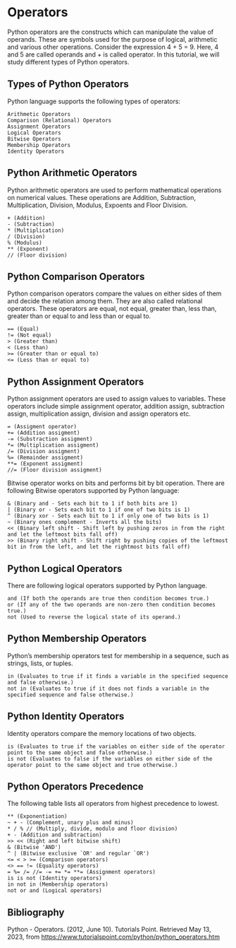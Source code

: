 # Operators

Python operators are the constructs which can manipulate the value of operands. These are symbols used for the purpose of logical, arithmetic and various other operations. Consider the expression 4 + 5 = 9. Here, 4 and 5 are called operands and + is called operator. In this tutorial, we will study different types of Python operators.

## Types of Python Operators

Python language supports the following types of operators:

    Arithmetic Operators
    Comparison (Relational) Operators
    Assignment Operators
    Logical Operators
    Bitwise Operators
    Membership Operators
    Identity Operators

## Python Arithmetic Operators

Python arithmetic operators are used to perform mathematical operations on numerical values. These operations are Addition, Subtraction, Multiplication, Division, Modulus, Expoents and Floor Division.

    + (Addition)
    - (Subtraction)
    * (Multiplication)
    / (Division)
    % (Modulus)
    ** (Exponent)
    // (Floor division)

## Python Comparison Operators

Python comparison operators compare the values on either sides of them and decide the relation among them. They are also called relational operators. These operators are equal, not equal, greater than, less than, greater than or equal to and less than or equal to.

    == (Equal)
    != (Not equal)
    > (Greater than)
    < (Less than)
    >= (Greater than or equal to)
    <= (Less than or equal to)

## Python Assignment Operators

Python assignment operators are used to assign values to variables. These operators include simple assignment operator, addition assign, subtraction assign, multiplication assign, division and assign operators etc.

    = (Assigment operator)
    += (Addition assigment)
    -= (Substraction assigment)
    *= (Multiplication assigment)
    /= (Division assigment)
    %= (Remainder assigment)
    **= (Exponent assigment)
    //= (Floor division assigment)

Bitwise operator works on bits and performs bit by bit operation. There are following Bitwise operators supported by Python language:

    & (Binary and - Sets each bit to 1 if both bits are 1)
    | (Binary or - Sets each bit to 1 if one of two bits is 1)
    ^ (Binary xor - Sets each bit to 1 if only one of two bits is 1)
    ~ (Binary ones complement - Inverts all the bits)
    << (Binary left shift - Shift left by pushing zeros in from the right and let the leftmost bits fall off)
    >> (Binary right shift - Shift right by pushing copies of the leftmost bit in from the left, and let the rightmost bits fall off)

## Python Logical Operators

There are following logical operators supported by Python language.

    and (If both the operands are true then condition becomes true.)
    or (If any of the two operands are non-zero then condition becomes true.)
    not (Used to reverse the logical state of its operand.)

## Python Membership Operators

Python’s membership operators test for membership in a sequence, such as strings, lists, or tuples.

    in (Evaluates to true if it finds a variable in the specified sequence and false otherwise.)
    not in (Evaluates to true if it does not finds a variable in the specified sequence and false otherwise.)

## Python Identity Operators

Identity operators compare the memory locations of two objects.

    is (Evaluates to true if the variables on either side of the operator point to the same object and false otherwise.)
    is not (Evaluates to false if the variables on either side of the operator point to the same object and true otherwise.) 

## Python Operators Precedence

The following table lists all operators from highest precedence to lowest.

    ** (Exponentiation)
    ~ + - (Complement, unary plus and minus)
    * / % // (Multiply, divide, modulo and floor division)
    + - (Addition and subtraction)
    >> << (Right and left bitwise shift)
    & (Bitwise 'AND')
    ^ | (Bitwise exclusive `OR' and regular `OR')
    <= < > >= (Comparison operators)
    <> == != (Equality operators)
    = %= /= //= -= += *= **= (Assignment operators)
    is is not (Identity operators)
    in not in (Membership operators)
    not or and (Logical operators)

## Bibliography

Python - Operators. (2012, June 10). Tutorials Point. Retrieved May 13, 2023, from https://www.tutorialspoint.com/python/python_operators.htm